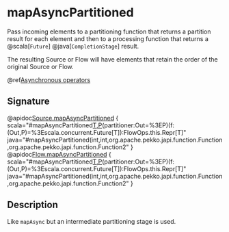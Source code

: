 # mapAsyncPartitioned

Pass incoming elements to a partitioning function that returns a partition result for each element and then to
a processing function that returns a @scala[`Future`] @java[`CompletionStage`] result.

The resulting Source or Flow will have elements that retain the order of the original Source or Flow.

@ref[Asynchronous operators](../index.md#asynchronous-operators)

## Signature

@apidoc[Source.mapAsyncPartitioned](Source) { scala="#mapAsyncPartitioned[T,P](parallelism:Int,bufferSize:Int)(partitioner:Out=%3EP)(f:(Out,P)=%3Escala.concurrent.Future[T]):FlowOps.this.Repr[T]" java="#mapAsyncPartitioned(int,int,org.apache.pekko.japi.function.Function,org.apache.pekko.japi.function.Function2" }
@apidoc[Flow.mapAsyncPartitioned](Source) { scala="#mapAsyncPartitioned[T,P](parallelism:Int,bufferSize:Int)(partitioner:Out=%3EP)(f:(Out,P)=%3Escala.concurrent.Future[T]):FlowOps.this.Repr[T]" java="#mapAsyncPartitioned(int,int,org.apache.pekko.japi.function.Function,org.apache.pekko.japi.function.Function2" }

## Description

Like `mapAsync` but an intermediate partitioning stage is used.
